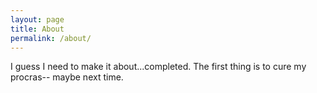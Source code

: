```yaml
---
layout: page
title: About
permalink: /about/
---
```


I guess I need to make it about...completed.
The first thing is to cure my procras-- maybe next time.
